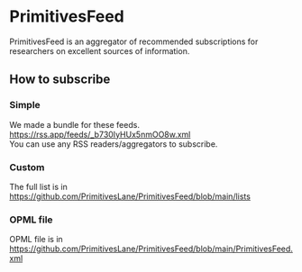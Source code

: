 # PrimitivesFeed
PrimitivesFeed is an aggregator of recommended subscriptions for researchers on excellent sources of information. 
## How to subscribe
### Simple
We made a bundle for these feeds.  
https://rss.app/feeds/_b730IyHUx5nmOO8w.xml  
You can use any RSS readers/aggregators to subscribe.
### Custom
The full list is in https://github.com/PrimitivesLane/PrimitivesFeed/blob/main/lists
### OPML file
OPML file is in https://github.com/PrimitivesLane/PrimitivesFeed/blob/main/PrimitivesFeed.xml